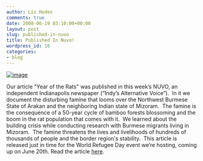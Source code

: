 ```yaml
---
author: Liz Hodes
comments: true
date: 2008-06-19 03:10:00+00:00
layout: post
slug: published-in-nuvo
title: Published In Nuvo!
wordpress_id: 16
categories:
- blog
---
```


[![image](https://s3.amazonaws.com/digidem-www/wp-content/uploads/2008/12/boys.jpg)](https://s3.amazonaws.com/digidem-www/wp-content/uploads/2008/12/boys.jpg)



Our article "Year of the Rats" was published in this week’s NUVO, an independent Indianapolis newspaper (“Indy’s Alternative Voice”).  In it we document the disturbing famine that looms over the Northwest Burmese State of Arakan and the neighboring Indian state of Mizoram.  The famine is the consequence of a 50-year cycle of bamboo forests blossoming and the boom in the rat population that comes with it.  We learned about the building crisis while conducting research with Burmese migrants living in Mizoram.  The famine threatens the lives and livelihoods of hundreds of thousands of people and the border region's stability.  This article is released just in time for the World Refugee Day event we’re hosting, coming up on June 20th. Read the article [here](http://www.nuvo.net/articles/year_of_the_rats).
